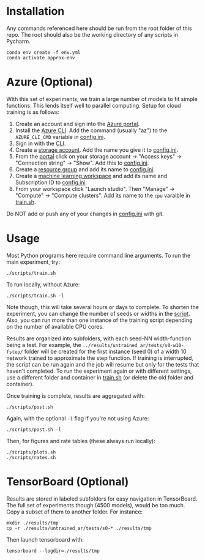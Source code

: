 # Installation

Any commands referenced here should be run from the root folder of this repo. The root should also be the working directory of any scripts in Pycharm.
```
conda env create -f env.yml
conda activate approx-env
```
# Azure (Optional)

With this set of experiments, we train a large number of models to fit simple functions. This lends itself well to parallel computing. Setup for cloud training is as follows:

1. Create an account and sign into the [Azure portal](https://portal.azure.com/).
2. Install the [Azure CLI](https://learn.microsoft.com/en-us/cli/azure/). Add the command (usually "az") to the `AZURE_CLI_CMD` variable in [config.ini](../config.ini).
3. Sign in with the [CLI](https://learn.microsoft.com/en-us/cli/azure/authenticate-azure-cli).
4. Create a [storage account](https://learn.microsoft.com/en-us/azure/storage/common/storage-account-create?tabs=azure-portal). Add the name you give it to [config.ini](../config.ini).
5. From the [portal](https://portal.azure.com/) click on your storage account -> "Access keys" -> "Connection string" -> "Show". Add this to [config.ini](../config.ini).
6. Create a [resource group](https://learn.microsoft.com/en-us/azure/azure-resource-manager/management/manage-resource-groups-portal) and add its name to [config.ini](../config.ini).
7. Create a [machine learning workspace](https://learn.microsoft.com/en-us/azure/machine-learning/how-to-manage-workspace?tabs=azure-portal) and add its name and Subscription ID to [config.ini](../config.ini).
8. From your workspace click "Launch studio". Then "Manage" -> "Compute" -> "Compute clusters". Add its name to the `cpu` varaible in [train.sh](./train.sh).

Do NOT add or push any of your changes in [config.ini](../config.ini) with git.

# Usage

Most Python programs here require command line arguments. To run the main experiment, try:
```
./scripts/train.sh
```
To run locally, without Azure:
```
./scripts/train.sh -l
```
Note though, this will take several hours or days to complete. To shorten the experiment, you can change the number of seeds or widths in the [script](../approx/experiments/func_approx_untrained_ar.py). Also, you can run more than one instance of the training script depending on the number of available CPU cores.

Results are organized into subfolders, with each seed-NN width-function being a test. For example, the `../results/untrained_ar/tests/s0-w10-fstep/` folder will be created for the first instance (seed 0) of a width 10 network trained to approximate the step function. If training is interrupted, the script can be run again and the job will resume but only for the tests that haven't completed. To run the experiment again or with different settings, use a different folder and container in [train.sh](./train.sh) (or delete the old folder and container).

Once training is complete, results are aggregated with:
```
./scripts/post.sh
```
Again, with the optional `-l` flag if you're not using Azure:
```
./scripts/post.sh -l
```
Then, for figures and rate tables (these always run locally):
```
./scripts/plots.sh
./scripts/rates.sh
```

# TensorBoard (Optional)

Results are stored in labeled subfolders for easy navigation in TensorBoard. The full set of experiments though (4500 models), would be too much. Copy a subset of them to another folder. For instance:
```
mkdir ./results/tmp
cp -r ./results/untrained_ar/tests/s0-* ./results/tmp
```
Then launch tensorboard with:
```
tensorboard --logdir=./results/tmp
```